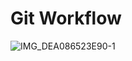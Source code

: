 # Git Workflow  
![IMG_DEA086523E90-1](https://user-images.githubusercontent.com/37287788/102493615-c5b2ff80-40b6-11eb-94ea-f816195cc297.jpeg)
